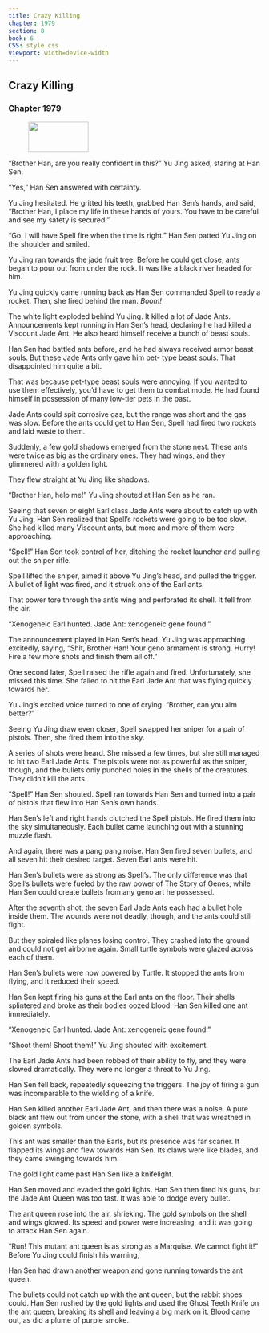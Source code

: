 ```yaml
---
title: Crazy Killing
chapter: 1979
section: 8
book: 6
CSS: style.css
viewport: width=device-width
---
```


## Crazy Killing

### Chapter 1979

<figure>
	<img src="../Images/gem.gif" alt="" id="gem" width="120" height="60" />
</figure>

“Brother Han, are you really confident in this?” Yu Jing asked, staring at Han Sen.

“Yes,” Han Sen answered with certainty.

Yu Jing hesitated. He gritted his teeth, grabbed Han Sen’s hands, and said, “Brother Han, I place my life in these hands of yours. You have to be careful and see my safety is secured.”

“Go. I will have Spell fire when the time is right.” Han Sen patted Yu Jing on the shoulder and smiled.

Yu Jing ran towards the jade fruit tree. Before he could get close, ants began to pour out from under the rock. It was like a black river headed for him.

Yu Jing quickly came running back as Han Sen commanded Spell to ready a rocket. Then, she fired behind the man. *Boom!*

The white light exploded behind Yu Jing. It killed a lot of Jade Ants. Announcements kept running in Han Sen’s head, declaring he had killed a Viscount Jade Ant. He also heard himself receive a bunch of beast souls.

Han Sen had battled ants before, and he had always received armor beast souls. But these Jade Ants only gave him pet- type beast souls. That disappointed him quite a bit.

That was because pet-type beast souls were annoying. If you wanted to use them effectively, you’d have to get them to combat mode. He had found himself in possession of many low-tier pets in the past.

Jade Ants could spit corrosive gas, but the range was short and the gas was slow. Before the ants could get to Han Sen, Spell had fired two rockets and laid waste to them.

Suddenly, a few gold shadows emerged from the stone nest. These ants were twice as big as the ordinary ones. They had wings, and they glimmered with a golden light.

They flew straight at Yu Jing like shadows.

“Brother Han, help me!” Yu Jing shouted at Han Sen as he ran.

Seeing that seven or eight Earl class Jade Ants were about to catch up with Yu Jing, Han Sen realized that Spell’s rockets were going to be too slow. She had killed many Viscount ants, but more and more of them were approaching.

“Spell!” Han Sen took control of her, ditching the rocket launcher and pulling out the sniper rifle.

Spell lifted the sniper, aimed it above Yu Jing’s head, and pulled the trigger. A bullet of light was fired, and it struck one of the Earl ants.

That power tore through the ant’s wing and perforated its shell. It fell from the air.

“Xenogeneic Earl hunted. Jade Ant: xenogeneic gene found.”

The announcement played in Han Sen’s head. Yu Jing was approaching excitedly, saying, “Shit, Brother Han! Your geno armament is strong. Hurry! Fire a few more shots and finish them all off.”

One second later, Spell raised the rifle again and fired. Unfortunately, she missed this time. She failed to hit the Earl Jade Ant that was flying quickly towards her.

Yu Jing’s excited voice turned to one of crying. “Brother, can you aim better?”

Seeing Yu Jing draw even closer, Spell swapped her sniper for a pair of pistols. Then, she fired them into the sky.

A series of shots were heard. She missed a few times, but she still managed to hit two Earl Jade Ants. The pistols were not as powerful as the sniper, though, and the bullets only punched holes in the shells of the creatures. They didn’t kill the ants.

“Spell!” Han Sen shouted. Spell ran towards Han Sen and turned into a pair of pistols that flew into Han Sen’s own hands.

Han Sen’s left and right hands clutched the Spell pistols. He fired them into the sky simultaneously. Each bullet came launching out with a stunning muzzle flash.

And again, there was a pang pang noise. Han Sen fired seven bullets, and all seven hit their desired target. Seven Earl ants were hit.

Han Sen’s bullets were as strong as Spell’s. The only difference was that Spell’s bullets were fueled by the raw power of The Story of Genes, while Han Sen could create bullets from any geno art he possessed.

After the seventh shot, the seven Earl Jade Ants each had a bullet hole inside them. The wounds were not deadly, though, and the ants could still fight.

But they spiraled like planes losing control. They crashed into the ground and could not get airborne again. Small turtle symbols were glazed across each of them.

Han Sen’s bullets were now powered by Turtle. It stopped the ants from flying, and it reduced their speed.

Han Sen kept firing his guns at the Earl ants on the floor. Their shells splintered and broke as their bodies oozed blood. Han Sen killed one ant immediately.

“Xenogeneic Earl hunted. Jade Ant: xenogeneic gene found.”

“Shoot them! Shoot them!” Yu Jing shouted with excitement.

The Earl Jade Ants had been robbed of their ability to fly, and they were slowed dramatically. They were no longer a threat to Yu Jing.

Han Sen fell back, repeatedly squeezing the triggers. The joy of firing a gun was incomparable to the wielding of a knife.

Han Sen killed another Earl Jade Ant, and then there was a noise. A pure black ant flew out from under the stone, with a shell that was wreathed in golden symbols.

This ant was smaller than the Earls, but its presence was far scarier. It flapped its wings and flew towards Han Sen. Its claws were like blades, and they came swinging towards him.

The gold light came past Han Sen like a knifelight.

Han Sen moved and evaded the gold lights. Han Sen then fired his guns, but the Jade Ant Queen was too fast. It was able to dodge every bullet.

The ant queen rose into the air, shrieking. The gold symbols on the shell and wings glowed. Its speed and power were increasing, and it was going to attack Han Sen again.

“Run! This mutant ant queen is as strong as a Marquise. We cannot fight it!” Before Yu Jing could finish his warning,

Han Sen had drawn another weapon and gone running towards the ant queen.

The bullets could not catch up with the ant queen, but the rabbit shoes could. Han Sen rushed by the gold lights and used the Ghost Teeth Knife on the ant queen, breaking its shell and leaving a big mark on it. Blood came out, as did a plume of purple smoke.